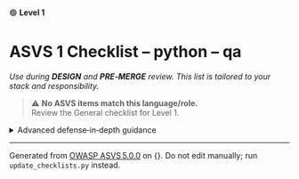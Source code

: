 🟢 **Level 1**

# ASVS 1 Checklist – python – qa

*Use during **DESIGN** and **PRE‑MERGE** review. This list is tailored to your stack and responsibility.*


> ⚠️ **No ASVS items match this language/role.**  
> Review the General checklist for Level 1.

<details><summary>Advanced defense‑in‑depth guidance</summary>


_Add organisation‑specific recommendations, links to tooling, threat models, etc._

</details>


---

Generated from [OWASP ASVS 5.0.0](https://owasp.org/www-project-application-security-verification-standard/) on {}. Do not edit manually; run `update_checklists.py` instead.
